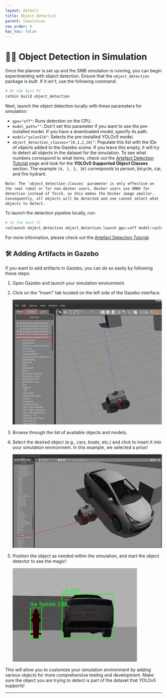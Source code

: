 ```yaml
---
layout: default
title: Object Detection
parent: Simulation
nav_order: 6
has_toc: false
---
```


# 🕵️‍♂️ Object Detection in Simulation

Once the planner is set up and the SMB simulation is running, you can begin experimenting with object detection. Ensure that the `object_detection` package is built. If it isn't, use the following command:

```bash
# On the host PC
catkin build object_detection   
```

Next, launch the object detection locally with these parameters for simulation:

- `gpu="off"`: Runs detection on the CPU.
- `model_path=""`: Don't set this parameter if you want to use the pre-installed model. If you have a downloaded model, specify its path.
- `model="yolov5l6"`: Selects the pre-installed YOLOv5 model.
- `object_detection_classes="[0,1,2,10]"`: Populate this list with the IDs of objects added to the Gazebo scene. If you leave this empty, it will try to detect all objects in the dataset for the simulation. To see what numbers correspond to what items, check out the [Artefact Detection Tutorial](../..//rss/preparations/artefact_detection_tutorial_preparations.md) page and look for the **YOLOv5 Supported Object Classes** section. The example `[0, 1, 2, 10]` corresponds to person, bicycle, car, and fire hydrant.

```
Note: The `object_detection_classes` parameter is only effective on the real robot or for non-docker users. Docker users use ONNX for detection instead of Torch, as this makes the Docker image smaller. Consequently, all objects will be detected and one cannot select what objects to detect.
```

To launch the detection pipeline locally, run:

```bash
# In the host PC
roslaunch object_detection object_detection.launch gpu:=off model:=yolov5l6
```

For more information, please check out the [Artefact Detection Tutorial](../../rss/preparations/artefact_detection_tutorial_preparations.md).

## 🛠️ Adding Artifacts in Gazebo

If you want to add artifacts in Gazebo, you can do so easily by following these steps:

1. Open Gazebo and launch your simulation environment.
2. Click on the "Insert" tab located on the left side of the Gazebo interface.

   <img src="../../images/gazebo_prius.png" alt="Gazebo Insert" width="600" height="400">

3. Browse through the list of available objects and models.
4. Select the desired object (e.g., cars, boats, etc.) and click to insert it into your simulation environment. In this example, we selected a prius!

   <img src="../../images/gazebo_insert.png" alt="Gazebo Prius" width="600" height="300">

5. Position the object as needed within the simulation, and start the object detector to see the magic!

   <img src="../../images/artifact_gazebo.png" alt="Gazebo Artifact" width="400" height="300">

This will allow you to customize your simulation environment by adding various objects for more comprehensive testing and development. Make sure the object you are trying to detect is part of the dataset that YOLOv5 supports!

---
